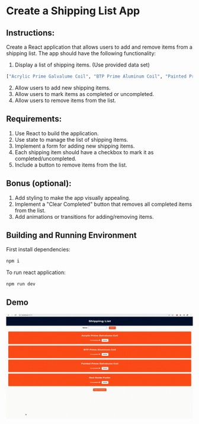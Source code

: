 # Create a Shipping List App

## Instructions:

Create a React application that allows users to add and remove items from a shipping list. The app should have the following functionality:

1. Display a list of shipping items. (Use provided data set)
```sh
["Acrylic Prime Galvalume Coil", "BTP Prime Aluminum Coil", "Painted Prime Galvalume Coil", "Red Oxide Purlin"]
```
2. Allow users to add new shipping items.
3. Allow users to mark items as completed or uncompleted.
4. Allow users to remove items from the list.

## Requirements:

1. Use React to build the application.
2. Use state to manage the list of shipping items.
3. Implement a form for adding new shipping items.
4. Each shipping item should have a checkbox to mark it as completed/uncompleted.
5. Include a button to remove items from the list.

## Bonus (optional):

1. Add styling to make the app visually appealing.
2. Implement a "Clear Completed" button that removes all completed items from the list.
3. Add animations or transitions for adding/removing items.

## Building and Running Environment

First install dependencies:

```sh
npm i
```

To run react application:

```sh
npm run dev
```

## Demo

![React Assessment Demo](readme_assets/main.gif)
